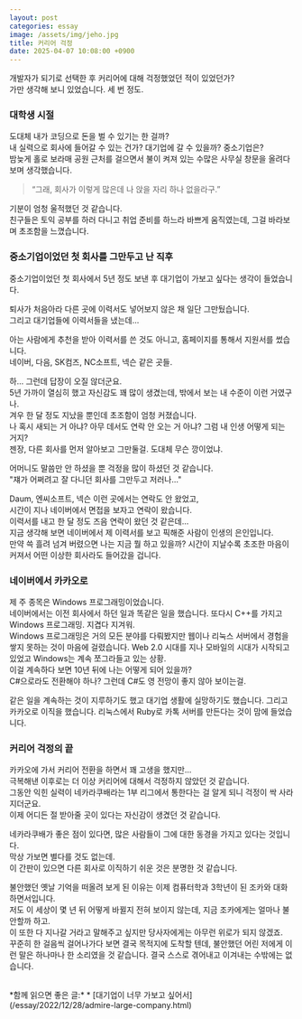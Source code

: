 ```yaml
---
layout: post
categories: essay
image: /assets/img/jeho.jpg
title: 커리어 걱정
date: 2025-04-07 10:08:00 +0900
---
```


개발자가 되기로 선택한 후 커리어에 대해 걱정했었던 적이 있었던가?  
가만 생각해 보니 있었습니다. 세 번 정도.

### 대학생 시절
도대체 내가 코딩으로 돈을 벌 수 있기는 한 걸까?  
내 실력으로 회사에 들어갈 수 있는 건가? 대기업에 갈 수 있을까? 중소기업은?  
밤늦게 홀로 보라매 공원 근처를 걸으면서 불이 켜져 있는 수많은 사무실 창문을 올려다보며 생각했습니다.  
> “그래, 회사가 이렇게 많은데 나 앉을 자리 하나 없을라구.”

기분이 엄청 울적했던 것 같습니다.  
친구들은 토익 공부를 하러 다니고 취업 준비를 하느라 바쁘게 움직였는데, 그걸 바라보며 초조함을 느꼈습니다.

### 중소기업이었던 첫 회사를 그만두고 난 직후

중소기업이었던 첫 회사에서 5년 정도 보낸 후 대기업이 가보고 싶다는 생각이 들었습니다.  

퇴사가 처음아라 다른 곳에 이력서도 넣어보지 않은 채 일단 그만뒀습니다.  
그리고 대기업들에 이력서들을 냈는데...

아는 사람에게 추천을 받아 이력서를 쓴 것도 아니고, 홈페이지를 통해서 지원서를 썼습니다.  
네이버, 다음, SK컴즈, NC소프트, 넥슨 같은 곳들.  

하... 그런데 답장이 오질 않더군요.  
5년 가까이 열심히 했고 자신감도 꽤 많이 생겼는데, 밖에서 보는 내 수준이 이런 거였구나.  
겨우 한 달 정도 지났을 뿐인데 초조함이 엄청 커졌습니다.  
나 혹시 새되는 거 아냐? 아무 데서도 연락 안 오는 거 아냐? 그럼 내 인생 어떻게 되는 거지?  
젠장, 다른 회사를 먼저 알아보고 그만둘걸. 도대체 무슨 깡이었냐.

어머니도 말씀만 안 하셨을 뿐 걱정을 많이 하셨던 것 같습니다.  
"쟤가 어쩌려고 잘 다니던 회사를 그만두고 저러나..."

Daum, 엔씨소프트, 넥슨 이런 곳에서는 연락도 안 왔었고,  
시간이 지나 네이버에서 면접을 보자고 연락이 왔습니다.  
이력서를 내고 한 달 정도 즈음 연락이 왔던 것 같은데...  
지금 생각해 보면 네이버에서 제 이력서를 보고 픽해준 사람이 인생의 은인입니다.  
만약 쓱 흘려 넘겨 버렸으면 나는 지금 뭘 하고 있을까? 시간이 지날수록 초조한 마음이 커져서 어떤 이상한 회사라도 들어갔을 겁니다.

### 네이버에서 카카오로
제 주 종목은 Windows 프로그래밍이었습니다.  
네이버에서는 이전 회사에서 하던 일과 똑같은 일을 했습니다. 또다시 C++를 가지고 Windows 프로그래밍. 지겹다 지겨워.  
Windows 프로그래밍은 거의 모든 분야를 다뤄봤지만 웹이나 리눅스 서버에서 경험을 쌓지 못하는 것이 마음에 걸렸습니다.
Web 2.0 시대를 지나 모바일의 시대가 시작되고 있었고 Windows는 계속 쪼그라들고 있는 상황.  
이걸 계속하다 보면 10년 뒤에 나는 어떻게 되어 있을까?  
C#으로라도 전환해야 하나? 그런데 C#도 영 전망이 좋지 않아 보이는걸.

같은 일을 계속하는 것이 지루하기도 했고 대기업 생활에 실망하기도 했습니다.
그리고 카카오로 이직을 했습니다. 리눅스에서 Ruby로 카톡 서버를 만든다는 것이 맘에 들었습니다.

### 커리어 걱정의 끝

카카오에 가서 커리어 전환을 하면서 꽤 고생을 했지만...  
극복해낸 이후로는 더 이상 커리어에 대해서 걱정하지 않았던 것 같습니다.  
그동안 익힌 실력이 네카라쿠배라는 1부 리그에서 통한다는 걸 알게 되니 걱정이 싹 사라지더군요.  
이제 어디든 절 받아줄 곳이 있다는 자신감이 생겼던 것 같습니다.

네카라쿠배가 좋은 점이 있다면, 많은 사람들이 그에 대한 동경을 가지고 있다는 것입니다.  
막상 가보면 별다를 것도 없는데.  
이 간판이 있으면 다른 회사로 이직하기 쉬운 것은 분명한 것 같습니다.

불안했던 옛날 기억을 떠올려 보게 된 이유는 이제 컴퓨터학과 3학년이 된 조카와 대화하면서입니다.  
저도 이 세상이 몇 년 뒤 어떻게 바뀔지 전혀 보이지 않는데, 지금 조카에게는 얼마나 불안할까 하고.  
이 또한 다 지나갈 거라고 말해주고 싶지만 당사자에게는 아무런 위로가 되지 않겠죠.  
꾸준히 한 걸음씩 걸어나가다 보면 결국 목적지에 도착할 텐데, 불안했던 어린 저에게 이런 말은 하나마나 한 소리였을 것 같습니다. 결국 스스로 겪어내고 이겨내는 수밖에는 없습니다.

<br>
*함께 읽으면 좋은 글:*
* [대기업이 너무 가보고 싶어서](/essay/2022/12/28/admire-large-company.html)
